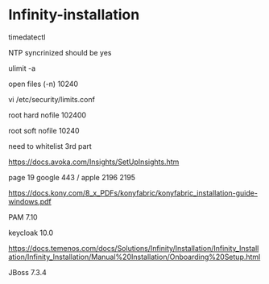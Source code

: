 # Infinity-installation


timedatectl

NTP syncrinized should be yes


ulimit -a

open files (-n) 10240

vi /etc/security/limits.conf

root    hard    nofile  102400

root    soft    nofile  10240


need to whitelist 3rd part

https://docs.avoka.com/Insights/SetUpInsights.htm


page 19 google 443 / apple 2196 2195

https://docs.kony.com/8_x_PDFs/konyfabric/konyfabric_installation-guide-windows.pdf


PAM 7.10

keycloak 10.0

https://docs.temenos.com/docs/Solutions/Infinity/Installation/Infinity_Installation/Infinity_Installation/Manual%20Installation/Onboarding%20Setup.html

JBoss 7.3.4
